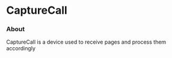 CaptureCall
===========

### About

CaptureCall is a device used to receive pages and process them accordingly